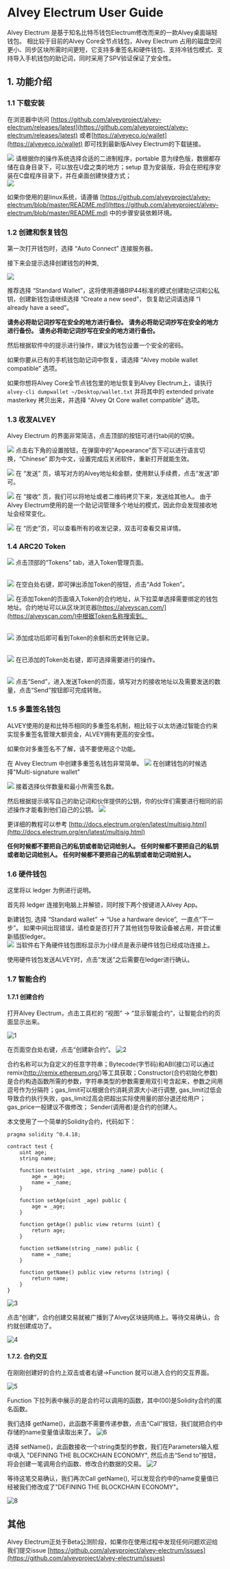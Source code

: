 # Alvey Electrum User Guide

Alvey Electrum 是基于知名比特币钱包Electrum修改而来的一款Alvey桌面端轻钱包。
相比较于目前的Alvey Core全节点钱包，Alvey Electrum 占用的磁盘空间更小、同步区块所需时间更短，它支持多重签名和硬件钱包、支持冷钱包模式、支持导入手机钱包的助记词，同时采用了SPV验证保证了安全性。

## 1. 功能介绍

### 1.1 下载安装

在浏览器中访问 [https://github.com/alveyproject/alvey-electrum/releases/latest](https://github.com/alveyproject/alvey-electrum/releases/latest) 或者[https://alveyeco.io/wallet](https://alveyeco.io/wallet) 即可找到最新版Alvey Electrum的下载链接。

![](http://ojaivn2ch.bkt.clouddn.com/825e23cb2418573327113f136c6e27ea.png)
请根据你的操作系统选择合适的二进制程序，portable 意为绿色版，数据都存储在自身目录下，可以放在U盘之类的地方；setup 意为安装版，将会在把程序安装在C盘程序目录下，并在桌面创建快捷方式；
<br>
![](https://s.alvey.site/uploads/cb00e4bce5aa4d097d5a658675f2af72.png)

如果你使用的是linux系统，请遵循 [https://github.com/alveyproject/alvey-electrum/blob/master/README.md](https://github.com/alveyproject/alvey-electrum/blob/master/README.md) 中的步骤安装依赖环境。

### 1.2 创建和恢复钱包

第一次打开钱包时，选择 “Auto Connect” 连接服务器。

接下来会提示选择创建钱包的种类,

![](http://ojaivn2ch.bkt.clouddn.com/cfaf17237ff138adf4c601eadedea24b.png)

推荐选择 “Standard Wallet”，这将使用遵循BIP44标准的模式创建助记词和公私钥，创建新钱包请继续选择 “Create a new seed”， 恢复助记词请选择 “I already have a seed”。

**请务必将助记词抄写在安全的地方进行备份。**
**请务必将助记词抄写在安全的地方进行备份。**
**请务必将助记词抄写在安全的地方进行备份。**

然后根据软件中的提示进行操作，建议为钱包设置一个安全的密码。

如果你要从已有的手机钱包助记词中恢复，请选择 “Alvey mobile wallet compatible” 选项。

如果你想将Alvey Core全节点钱包里的地址恢复到Alvey Electrum上，请执行`alvey-cli dumpwallet ~/Desktop/wallet.txt` 并将其中的 extended private masterkey 拷贝出来，并选择 “Alvey Qt Core wallet compatible” 选项。


### 1.3 收发ALVEY

Alvey Electrum 的界面非常简洁，点击顶部的按钮可进行tab间的切换。
<br>

![](http://ojaivn2ch.bkt.clouddn.com/e59638ccadae90e1f366534142340575.png)
点击右下角的设置按钮，在弹窗中的“Appearance”页下可以进行语言切换，“Chinese” 即为中文，设置完成后关闭软件，重新打开就能生效。
<br>

![](http://ojaivn2ch.bkt.clouddn.com/7cdacbe408a98d3a00a9e128beb26e30.png)
在 “发送” 页，填写对方的Alvey地址和金额，使用默认手续费，点击“发送”即可。
<br>

![](http://ojaivn2ch.bkt.clouddn.com/4e994a885963f09389d2c1be10e5924e.png)
在 “接收” 页，我们可以将地址或者二维码拷贝下来，发送给其他人。 由于Alvey Electrum使用的是一个助记词管理多个地址的模式，因此你会发现接收地址会经常变化。
<br>

![](http://ojaivn2ch.bkt.clouddn.com/d2ef6659a47a55686b6c6ef2fec58331.png)
在 “历史”页，可以查看所有的收发记录，双击可查看交易详情。

### 1.4 ARC20 Token
   
![](https://s.alvey.site/uploads/9aaa8fa63651af737cceb6b59f339b45.png)
点击顶部的“Tokens” tab，进入Token管理页面。  
<br>

![](https://s.alvey.site/uploads/213e6caa5a8640e62ab616541de12627.png)
在空白处右键，即可弹出添加Token的按钮，点击“Add Token”。
<br>
   
![](https://s.alvey.site/uploads/0f92a355a82b1326493e2d643319f383.png)
在添加Token的页面填入Token的合约地址，从下拉菜单选择需要绑定的钱包地址。合约地址可以从区块浏览器[https://alveyscan.com/](https://alveyscan.com/)中根据Token名称搜索到。  
<br> 
   
![](https://s.alvey.site/uploads/4bb33de12c19de3b59f8df2c90a704f1.png)
添加成功后即可看到Token的余额和历史转账记录。  
<br>
   
![](https://s.alvey.site/uploads/4eaa85f66778d2e051b7f1ddcb5107b9.png)
在已添加的Token处右键，即可选择需要进行的操作。  
<br>
   
![](https://s.alvey.site/uploads/53eac2382ad17d543c060261497299b5.png)
点击“Send”，进入发送Token的页面，填写对方的接收地址以及需要发送的数量，点击“Send”按钮即可完成转账。


### 1.5 多重签名钱包
ALVEY使用的是和比特币相同的多重签名机制，相比较于以太坊通过智能合约来实现多重签名管理大额资金，ALVEY拥有更高的安全性。

如果你对多重签名不了解，请不要使用这个功能。
   
在 Alvey Electrum 中创建多重签名钱包非常简单。
![](http://ojaivn2ch.bkt.clouddn.com/955ebe89b5d0e21918c91476fdabd44e.png)
在创建钱包的时候选择"Multi-signature wallet"
<br>
  
   
![](http://ojaivn2ch.bkt.clouddn.com/e418b21d572d84539c4df6efe944cc5c.png)
接着选择伙伴数量和最小所需签名数。
<br>
     
   
然后根据提示填写自己的助记词和伙伴提供的公钥，你的伙伴们需要进行相同的前述操作才能看到他们自己的公钥。
![](http://ojaivn2ch.bkt.clouddn.com/8d2c936a3b5b735c2c0a083eb8b06b76.png)
<br>

更详细的教程可以参考 [http://docs.electrum.org/en/latest/multisig.html](http://docs.electrum.org/en/latest/multisig.html)

**任何时候都不要把自己的私钥或者助记词给别人。**
**任何时候都不要把自己的私钥或者助记词给别人。**
**任何时候都不要把自己的私钥或者助记词给别人。**

### 1.6 硬件钱包

这里将以 ledger 为例进行说明。

首先将 ledger 连接到电脑上并解锁，同时按下两个按键进入Alvey App。

新建钱包, 选择 “Standard wallet” -> “Use a hardware device”,  一直点“下一步”。
如果中间出现错误，请检查是否打开了其他钱包导致设备被占用，并尝试重新插拔ledger。
<br>
![](http://ojaivn2ch.bkt.clouddn.com/0b2b70d7163e15df5efe59448d54ebc7.png)
当软件右下角硬件钱包图标显示为小绿点是表示硬件钱包已经成功连接上。
<br>

使用硬件钱包发送ALVEY时，点击“发送”之后需要在ledger进行确认。


### 1.7 智能合约

#### 1.7.1 创建合约
打开Alvey Electrum，点击工具栏的 “视图” -> “显示智能合约”，让智能合约的页面显示出来。

![1](https://imgur.com/2YKa2CT.png)

在页面空白处右键，点击“创建新合约”。
![2](https://imgur.com/H7nsNie.png)

合约名称可以为自定义的任意字符串；Bytecode(字节码)和ABI(接口)可以通过remix(http://remix.ethereum.org/)等工具获取；Constructor(合约初始化参数)是合约构造函数所需的参数，字符串类型的参数需要用双引号含起来，参数之间用逗号作为分隔符；gas_limit可以根据合约消耗资源大小进行调整, gas_limit过低会导致合约执行失败，gas_limit过高会把超出实际使用量的部分退还给用户；gas_price一般建议不做修改； Sender(调用者)是合约的创建人。

本文使用了一个简单的Solidity合约，代码如下：
```
pragma solidity ^0.4.18;

contract test {
    uint age;
    string name;
    
    function test(uint _age, string _name) public {
        age = _age;
        name = _name;
    }

    function setAge(uint _age) public {
        age = _age;
    }

    function getAge() public view returns (uint) {
        return age;
    }
    
    function setName(string _name) public {
        name = _name;
    }

    function getName() public view returns (string) {
        return name;
    }
}
```

![3](https://imgur.com/inKiYWY.png)

点击“创建”，合约创建交易就被广播到了Alvey区块链网络上。等待交易确认，合约就创建成功了。

![4](https://imgur.com/Wtaqp3d.png)

#### 1.7.2. 合约交互
在刚刚创建好的合约上双击或者右键->Function 就可以进入合约的交互界面。

![5](https://imgur.com/NROT2q9.png)

Function 下拉列表中展示的是合约可以调用的函数，其中(00)是Solidity合约的匿名函数。

我们选择 getName()，此函数不需要传递参数，点击“Call”按钮，我们就把合约中存储的name变量值读取出来了。
![6](https://imgur.com/BkRjgvF.png)


选择 setName()，此函数接收一个string类型的参数，我们在Parameters输入框中填入 "DEFINING THE BLOCKCHAIN ECONOMY", 然后点击“Send to”按钮，将会创建一笔调用合约函数、修改合约数据的交易。
![7](https://imgur.com/2Fri6fq.png)

等待这笔交易确认，我们再次Call getName(), 可以发现合约中的name变量值已经被我们修改成了"DEFINING THE BLOCKCHAIN ECONOMY"。

![8](https://imgur.com/ODz7XcL.png)


## 其他

Alvey Electrum正处于Beta公测阶段，如果你在使用过程中发现任何问题欢迎给我们提交issue [https://github.com/alveyproject/alvey-electrum/issues](https://github.com/alveyproject/alvey-electrum/issues)



